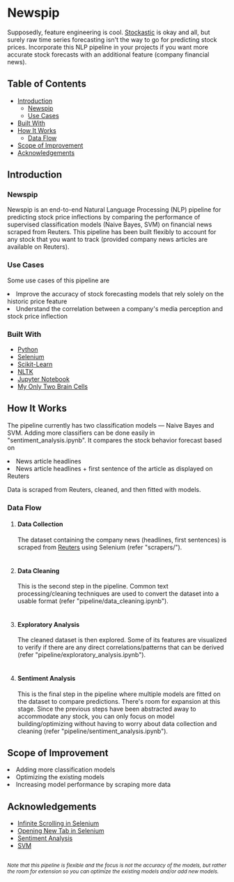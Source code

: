# Newspip

Supposedly, feature engineering is cool. <a href="https://github.com/anishseeniraj/stockastic">Stockastic</a> is okay and all, but surely raw time series forecasting isn't the way to go for predicting stock prices. Incorporate this NLP pipeline in your projects if you want more accurate stock forecasts with an additional feature (company financial news).

## Table of Contents

* [Introduction](#introduction)
  * [Newspip](#newspip)
  * [Use Cases](#use-cases)
* [Built With](#built-with)
* [How It Works](#how-it-works)
  * [Data Flow](#data-flow)
* [Scope of Improvement](#scope-of-improvement)
* [Acknowledgements](#acknowledgements)


## Introduction

### Newspip
Newspip is an end-to-end Natural Language Processing (NLP) pipeline for predicting stock price inflections by comparing the performance of supervised classification models (Naive Bayes, SVM) on financial news scraped from Reuters. 
This pipeline has been built flexibly to account for any stock that you want to track (provided company news articles are available on Reuters).
  
### Use Cases
Some use cases of this pipeline are 
  <li>Improve the accuracy of stock forecasting models that rely solely on the historic price feature</li>
  <li>Understand the correlation between a company's media perception and stock price inflection</li>
   

### Built With
* [Python](https://www.python.org/)
* [Selenium](https://selenium-python.readthedocs.io/)
* [Scikit-Learn](https://scikit-learn.org/stable/)
* [NLTK](https://www.nltk.org/)
* [Jupyter Notebook](https://jupyter.org/)
* [My Only Two Brain Cells](https://www.bbc.com/news/uk-england-sussex-36443264#:~:text=Snails%20use%20two%20brain%20cells,it%20if%20food%20was%20present.)


## How It Works
The pipeline currently has two classification models — Naive Bayes and SVM. Adding more classifiers can be done easily in "sentiment_analysis.ipynb". It compares the stock behavior forecast based on
<li>News article headlines</li>
<li>News article headlines + first sentence of the article as displayed on Reuters</li> 

Data is scraped from Reuters, cleaned, and then fitted with models.

### Data Flow
<ol>
  <li>
    <h4>Data Collection</h4>
   The dataset containing the company news (headlines, first sentences) is scraped from <a href="[https://www.reuters.com/](https://www.reuters.com/)">Reuters</a> using Selenium (refer "scrapers/").
   </li>
   <br>
   <li>
	   <h4>Data Cleaning</h4>
	   This is the second step in the pipeline. Common text processing/cleaning techniques are used to convert the dataset into a usable format (refer "pipeline/data_cleaning.ipynb").
	</li>
	<br>
	<li>
		<h4>Exploratory Analysis</h4>
		The cleaned dataset is then explored. Some of its features are visualized to verify if there are any direct correlations/patterns that can be derived (refer "pipeline/exploratory_analysis.ipynb").
  </li>
  <br>
  <li>
	  <h4>Sentiment Analysis</h4>
	  This is the final step in the pipeline where multiple models are fitted on the dataset to compare predictions. There's room for expansion at this stage. Since the previous steps have been abstracted away to accommodate any stock, you can only focus on model building/optimizing without having to worry about data collection and cleaning (refer "pipeline/sentiment_analysis.ipynb"). 
	  </li>
</ol>
  
## Scope of Improvement
<li>Adding more classification models</li>
<li>Optimizing the existing models</li>
<li>Increasing model performance by scraping more data</li>


## Acknowledgements
* [Infinite Scrolling in Selenium](https://dev.to/hellomrspaceman/python-selenium-infinite-scrolling-3o12)
* [Opening New Tab in Selenium](https://medium.com/@pavel.tashev/python-and-selenium-open-focus-and-close-a-new-tab-4cc606b73388)
* [Sentiment Analysis](https://medium.com/analytics-vidhya/natural-language-processing-from-scratch-sentiment-analysis-e09711d4f7eb)
* [SVM](https://medium.com/@vasista/sentiment-analysis-using-svm-338d418e3ff1)


##
<small><i>Note that this pipeline is flexible and the focus is not the accuracy of the models, but rather the room for extension so you can optimize the existing models and/or add new models.</i></small>
